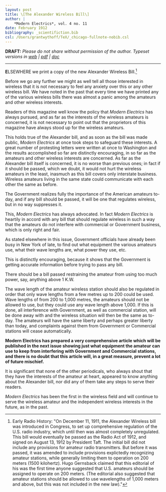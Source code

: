 ```yaml
---
layout: post
title: \[The Alexander Wireless Bill\]
author: |
    *Modern Electrics*, vol. 4 no. 11
date: February 1912
bibliography: _scientifiction.bib
csl: /Users/grantwythoff/TeX/_chicago-fullnote-nobib.csl
---
```


**DRAFT:** *Please do not share without permission of the author. Typeset versions in  [web](http://gernsback.wythoff.net/191202_alexander_wireless_bill.html) \| [pdf](https://github.com/gwijthoff/perversity_of_things/blob/gh-pages/typeset_drafts/191202_alexander_wireless_bill.pdf?raw=true) \| [doc](https://github.com/gwijthoff/perversity_of_things/blob/gh-pages/typeset_drafts/191202_alexander_wireless_bill.docx)*

* * * * * * * * 

**E**LSEWHERE we print a copy of the new Alexander Wireless Bill.[^wpd]

Before we go any further we might as well tell all those interested in wireless that it is not necessary to feel any anxiety over this or any other wireless bill. We have noted in the past that every time we have printed any of the various wireless bills there was almost a panic among the amateurs and other wireless interests.

Readers of this magazine well know the policy that *Modern Electrics* has always pursued, and as far as the interests of the wireless amateurs is concerned, it is not necessary to point out that the proprietors of this magazine have always stood up for the wireless amateurs.

This holds true of the Alexander bill, and as soon as the bill was made public, *Modern Electrics* at once took steps to safeguard these interests. A great number of protesting letters were written at once to Washington and the results accomplished so far are distinctly encouraging, in so far as the amateurs and other wireless interests are concerned. As far as the Alexander bill itself is concerned, it is no worse than previous ones; in fact if it should be passed, which we doubt, it would not hurt the wireless amateurs in the least, inasmuch as this bill covers only interstate business. Wireless amateurs living in the same state could communicate with each other the same as before. 

The Government realizes fully the importance of the American amateurs to-day, and if any bill should be passed, it will be one that regulates wireless, but in no way suppresses it. 

This, *Modern Electrics* has always advocated. In fact *Modern Electrics* is heartily in accord with any bill that should regulate wireless in such a way that the amateurs do not interfere with commercial or Government business, which is only right and fair. 

As stated elsewhere in this issue, Government officials have already been busy in New York of late, to find out what equipment the various amateurs use, what their wave lengths are, what power they use, etc. 

This is distinctly encouraging, because it shows that the Government is getting accurate information before trying to pass any bill. 

There should be a bill passed restraining the amateur from using too much power, say, anything above 1 K.W. 

The wave length of the amateur wireless station should also be regulated in order that only wave lengths from a few metres up to 200 could be used. Wave lengths of from 200 to 1,000 metres, the amateurs should not be allowed to use, but they could use any wave length above 1,000. If this is done, all interference with Government, as well as commercial station, will be done away with and the wireless situation will then be the same as to-day. The amateurs will have the same liberty and perhaps greater liberty than today, and complaints against them from Government or Commercial stations will cease automatically. 

**Modern Electrics has prepared a very comprehensive article which will be published in the next issue showing just what equipment the amateur can use to keep from interfering with Government and Commercial stations, and there is no doubt that this article will, in a great measure, prevent a lot of future mischief.**

It is significant that none of the other periodicals, who always shout that they have the interests of the amateur at heart, appeared to know anything about the Alexander bill, nor did any of them take any steps to serve their readers. 

*Modern Electrics* has been the first in the wireless field and will continue to serve the wireless amateur and the independent wireless interests in the future, as in the past.

[^wpd]: Early Radio History: "On December 11, 1911, the Alexander Wireless bill was introduced in Congress, to set up comprehensive regulation of the U.S. radio industry, which until then was almost completely unregulated. This bill would eventually be passed as the Radio Act of 1912, and signed on August 13, 1912 by President Taft. The initial bill did not include any provisions for amateur radio transmitters. But before it was passed, it was amended to include provisions explictedly recognizing amateur stations, while generally limiting them to operation on 200 meters (1500 kilohertz). Hugo Gernsback claimed that this editorial of his was the first time anyone suggested that U.S. amateurs should be assigned to operate on 200 meters. (The editorial also suggested that amateur stations should be allowed to use wavelengths of 1,000 meters and above, but this was not included in the new law)."